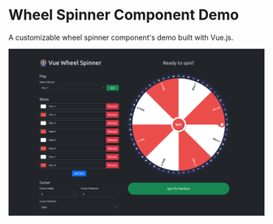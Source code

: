 # Wheel Spinner Component Demo

A customizable wheel spinner component's demo built with Vue.js.

![screenshot.png](src/assets/screenshot.png)